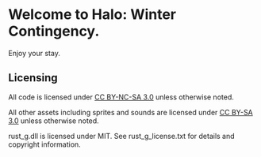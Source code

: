 # Welcome to Halo: Winter Contingency.

Enjoy your stay.

## Licensing

All code is licensed under [CC BY-NC-SA 3.0](https://creativecommons.org/licenses/by-nc-sa/3.0/) unless otherwise noted.

All other assets including sprites and sounds are licensed under [CC BY-SA 3.0](https://creativecommons.org/licenses/by-sa/3.0/) unless otherwise noted.

rust_g.dll is licensed under MIT. See rust_g_license.txt for details and copyright information.
